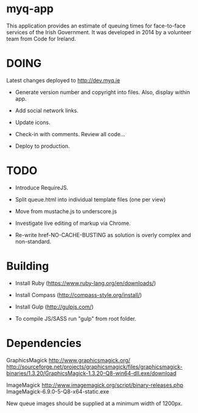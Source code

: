 myq-app
=======

This application provides an estimate of queuing times for face-to-face services of the Irish Government. It was developed in 2014 by a volunteer team from Code for Ireland.

DOING
=====

Latest changes deployed to http://dev.myq.ie

* Generate version number and copyright into files. Also, display within app.

* Add social network links.

* Update icons.

* Check-in with comments. Review all code...

* Deploy to production.

TODO
====

* Introduce RequireJS.

* Split queue.html into individual template files (one per view)

* Move from mustache.js to underscore.js

* Investigate live editing of markup via Chrome.

* Re-write href-NO-CACHE-BUSTING as solution is overly complex and non-standard.


Building
========

* Install Ruby (https://www.ruby-lang.org/en/downloads/)
* Install Compass (http://compass-style.org/install/)
* Install Gulp (http://gulpjs.com/)

* To compile JS/SASS run "gulp" from root folder.

Dependencies
============

GraphicsMagick
http://www.graphicsmagick.org/
http://sourceforge.net/projects/graphicsmagick/files/graphicsmagick-binaries/1.3.20/GraphicsMagick-1.3.20-Q8-win64-dll.exe/download

ImageMagick
http://www.imagemagick.org/script/binary-releases.php
ImageMagick-6.9.0-5-Q8-x64-static.exe

New queue images should be supplied at a minimum width of 1200px.